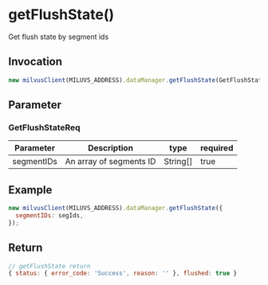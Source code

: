 # getFlushState()
Get flush state by segment ids

## Invocation 
```javascript
new milvusClient(MILUVS_ADDRESS).dataManager.getFlushState(GetFlushStateReq);
```

## Parameter
### GetFlushStateReq
| Parameter  | Description             | type     | required |
| ---------- | ----------------------- | -------- | -------- |
| segmentIDs | An array of segments ID | String[] | true     |

## Example
```javascript
new milvusClient(MILUVS_ADDRESS).dataManager.getFlushState({
  segmentIDs: segIds,
});
```
## Return
```javascript
// getFlushState return
{ status: { error_code: 'Success', reason: '' }, flushed: true }
```
